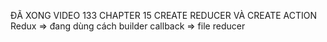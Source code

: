 ĐÃ XONG VIDEO 133 CHAPTER 15 CREATE REDUCER VÀ CREATE ACTION
Redux => đang dùng cách builder callback => file reducer
